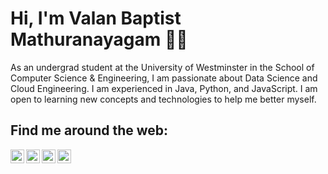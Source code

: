 # Hi, I'm Valan Baptist Mathuranayagam 👋🏾 

As an undergrad student at the University of Westminster in the School of Computer Science & Engineering, I am passionate about Data Science and Cloud Engineering. I am experienced in Java, Python, and JavaScript. I am open to learning new concepts and technologies to help me better myself.

## Find me around the web:

[<img align="left" alt="codeSTACKr | Kaggle" width="22px" src="https://github.com/valanm22/valanm22/blob/main/kaggle.svg" />][kaggle]
[<img align="left" alt="codeSTACKr | LinkedIn" width="22px" src="https://github.com/valanm22/valanm22/blob/main/linkedin.svg" />][linkedin]
[<img align="left" alt="codeSTACKr | Stack Overflow" width="22px" src="https://github.com/valanm22/valanm22/blob/main/stackoverflow.svg" />][stackoverflow]
[<img align="left" alt="codeSTACKr | Twitter" width="22px" src="https://github.com/valanm22/valanm22/blob/main/twitter.svg" />][twitter]

<br />

[kaggle]: https://www.kaggle.com/valan22
[linkedin]: https://www.linkedin.com/in/valan-baptist-mathuranayagam-42b620213/
[stackoverflow]: https://stackoverflow.com/users/17031913/valan
[twitter]: https://twitter.com/valanm22

